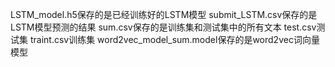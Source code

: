 LSTM_model.h5保存的是已经训练好的LSTM模型
submit_LSTM.csv保存的是LSTM模型预测的结果
sum.csv保存的是训练集和测试集中的所有文本
test.csv测试集
traint.csv训练集
word2vec_model_sum.model保存的是word2vec词向量模型